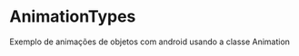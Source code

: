 AnimationTypes
==============

Exemplo de animações de objetos com android usando a classe Animation
